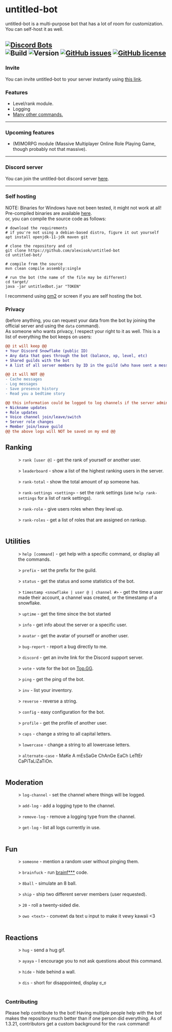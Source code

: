 # untitled-bot

untitled-bot is a multi-purpose bot that
has a lot of room for customization.  You can self-host it as well.

[![Discord Bots](https://top.gg/api/widget/730135989863055472.svg)](https://top.gg/bot/730135989863055472)
<br>
![Build](https://github.com/AlexIsOK/untitled-bot/workflows/Java%20CI%20with%20Maven%20(UBUNTU)/badge.svg)
![Version](https://img.shields.io/badge/version-1.3-blue)
[![GitHub issues](https://img.shields.io/github/issues/AlexIsOK/untitled-bot)](https://github.com/AlexIsOK/untitled-bot/issues)
[![GitHub license](https://img.shields.io/github/license/AlexIsOK/untitled-bot)](https://github.com/AlexIsOK/untitled-bot/blob/master/LICENSE.txt)
---

### Invite
You can invite untitled-bot to your server instantly using
<a href="https://discord.com/oauth2/authorize?client_id=730135989863055472&scope=bot&permissions=3460160">
this link</a>.

### Features
* Level/rank module.
* Logging
* <a href="#commands">Many other commands.</a>

---
### Upcoming features
* (M)MORPG module (Massive Multiplayer Online Role Playing Game, though probably not that massive).
---
### Discord server
You can join the untitled-bot discord server [here](https://alexisok.dev/ub/discord.html).

---
### Self hosting
NOTE: Binaries for Windows have not been tested, it might not work at all!\
Pre-compiled binaries are available [here](https://github.com/AlexIsOK/untitled-bot/releases/latest). \
or, you can compile the source code as follows:
```console
# download the requirements
# if you're not using a debian-based distro, figure it out yourself
apt install openjdk-11-jdk maven git

# clone the repository and cd
git clone https://github.com/alexisok/untitled-bot
cd untitled-bot/

# compile from the source
mvn clean compile assembly:single

# run the bot (the name of the file may be different)
cd target/
java -jar untitledbot.jar "TOKEN"
```

I recommend using [pm2](https://github.com/Unitech/pm2) or screen
if you are self hosting the bot.

### Privacy
(before anything, you can request your data from the bot by joining the official server and using the `data` command).\
As someone who wants privacy, I respect your right to it as well.  This is a list of everything the bot keeps on users:

```diff
@@ it will keep @@
+ Your Discord Snowflake (public ID)
+ Any data that goes through the bot (balance, xp, level, etc)
+ Shared guilds with the bot
+ A list of all server members by ID in the guild (who have sent a message)

@@ it will NOT @@
- Cache messages
- Log messages
- Save presence history
- Read you a bedtime story

@@ this information could be logged to log channels if the server admins set it up @@
+ Nickname updates
+ Role updates
+ Voice channel join/leave/switch
+ Server role changes
+ Member join/leave guild
@@ the above logs will NOT be saved on my end @@
```

<dl>
<h2>Ranking</h2>
<dd>> <code>rank [user @]</code> - get the rank of yourself or another user.</dd><br>
<dd>> <code>leaderboard</code> - show a list of the highest ranking users in the server.</dd><br>
<dd>> <code>rank-total</code> - show the total amount of xp someone has.</dd><br>
<dd>> <code>rank-settings &lt;setting&gt;</code> - set the rank settings (use <code>help rank-settings</code> for a list of rank settings).</dd><br>
<dd>> <code>rank-role</code> - give users roles when they level up.</dd><br>
<dd>> <code>rank-roles</code> - get a list of roles that are assigned on rankup.</dd><br>

<h2>Utilities</h2>
<dd>> <code>help [command]</code> - get help with a specific command, or display all the commands.</dd><br>
<dd>> <code>prefix</code> - set the prefix for the guild.</dd><br>
<dd>> <code>status</code> - get the status and some statistics of the bot.</dd><br>
<dd>> <code>timestamp &lt;snowflake | user @ | channel #&gt;</code> - get the time a user made their account, a channel was created, or the timestamp of a snowflake.</dd><br>
<dd>> <code>uptime</code> - get the time since the bot started</dd><br>
<dd>> <code>info</code> - get info about the server or a specific user.</dd><br>
<dd>> <code>avatar</code> - get the avatar of yourself or another user.</dd><br>
<dd>> <code>bug-report</code> - report a bug directly to me.</dd><br>
<dd>> <code>discord</code> - get an invite link for the Discord support server.</dd><br>
<dd>> <code>vote</code> - vote for the bot on <a href="https://top.gg">Top.GG</a>.</dd><br>
<dd>> <code>ping</code> - get the ping of the bot.</dd><br>
<dd>> <code>inv</code> - list your inventory.</dd><br>
<dd>> <code>reverse</code> - reverse a string.</dd><br>
<dd>> <code>config</code> - easy configuration for the bot.</dd><br>
<dd>> <code>profile</code> - get the profile of another user.</dd><br>
<dd>> <code>caps</code> - change a string to all capital letters.</dd><br>
<dd>> <code>lowercase</code> - change a string to all lowercase letters.</dd><br>
<dd>> <code>alternate-case</code> - MaKe A mEsSaGe ChAnGe EaCh LeTtEr CaPiTaLiZaTiOn.</dd><br>

<h2>Moderation</h2>
<dd>> <code>log-channel</code> - set the channel where things will be logged.</dd><br>
<dd>> <code>add-log</code> - add a logging type to the channel.</dd><br>
<dd>> <code>remove-log</code> - remove a logging type from the channel.</dd><br>
<dd>> <code>get-log</code> - list all logs currently in use.</dd><br>

<h2>Fun</h2>
<dd>> <code>someone</code> - mention a random user without pinging them.</dd><br>
<dd>> <code>brainfuck</code> - run <a href="https://en.wikipedia.org/wiki/Brainfuck">brainf***</a> code.</dd><br>
<dd>> <code>8ball</code> - simulate an 8 ball.</dd><br>
<dd>> <code>ship</code> - ship two different server members (user requested).</dd><br>
<dd>> <code>20</code> - roll a twenty-sided die.</dd><br>
<dd>> <code>owo &lt;text&gt;</code> - convewt da text u input to make it vewy kawaii &lt;3</dd><br>

<h2>Reactions</h2>
<dd>> <code>hug</code> - send a hug gif.</dd><br>
<dd>> <code>ayaya</code> - I encourage you to not ask questions about this command.</dd><br>
<dd>> <code>hide</code> - hide behind a wall.</dd><br>
<dd>> <code>dis</code> - short for disappointed, display ಠ_ಠ</dd><br>
</dl>

### Contributing

Please help contribute to the bot!  Having multiple people help with the bot makes the repository much better than if
one person did everything.  As of 1.3.21, contributors get a custom background for the `rank` command!
